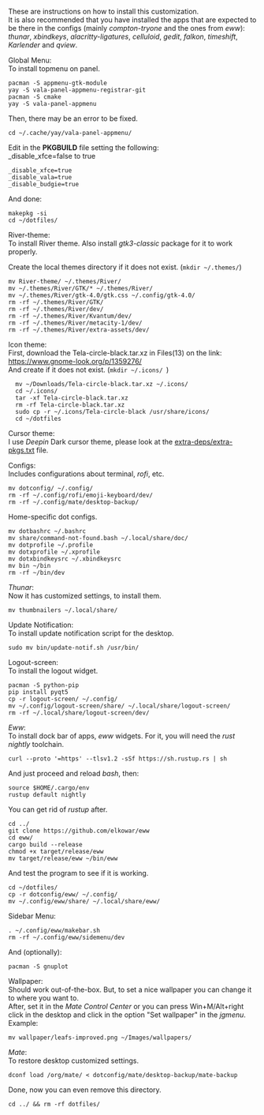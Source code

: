 These are instructions on how to install this customization. \
It is also recommended that you have installed the apps that are expected to be there in the configs (mainly _compton-tryone_ and the ones from _eww_):
_thunar_, _xbindkeys_, _alacritty-ligatures_, _celluloid_, _gedit_, _falkon_, _timeshift_, _Karlender_ and _qview_.
 
Global Menu: \
   To install topmenu on panel.

   ```
   pacman -S appmenu-gtk-module 
   yay -S vala-panel-appmenu-registrar-git 
   pacman -S cmake 
   yay -S vala-panel-appmenu 
   ```
   
   Then, there may be an error to be fixed.
   
   `cd ~/.cache/yay/vala-panel-appmenu/ `

   Edit in the **PKGBUILD** file setting the following: \
   _disable_xfce=false to true
   ```
   _disable_xfce=true
   _disable_vala=true
   _disable_budgie=true
   ```

   And done:
   
   ```
   makepkg -si 
   cd ~/dotfiles/ 
   ```

River-theme: \
   To install River theme. Also install _gtk3-classic_ package
    for it to work properly.
   
   Create the local themes directory if it does not exist. (`mkdir ~/.themes/`)
   
   ```
   mv River-theme/ ~/.themes/River/ 
   mv ~/.themes/River/GTK/* ~/.themes/River/ 
   mv ~/.themes/River/gtk-4.0/gtk.css ~/.config/gtk-4.0/ 
   rm -rf ~/.themes/River/GTK/ 
   rm -rf ~/.themes/River/dev/ 
   rm -rf ~/.themes/River/Kvantum/dev/ 
   rm -rf ~/.themes/River/metacity-1/dev/ 
   rm -rf ~/.themes/River/extra-assets/dev/ 
   ```
   
   Icon theme: \
      First, download the Tela-circle-black.tar.xz in Files(13) on the link:
      https://www.gnome-look.org/p/1359276/ \
      And create if it does not exist. (`mkdir ~/.icons/ `)

      mv ~/Downloads/Tela-circle-black.tar.xz ~/.icons/ 
      cd ~/.icons/ 
      tar -xf Tela-circle-black.tar.xz 
      rm -rf Tela-circle-black.tar.xz 
      sudo cp -r ~/.icons/Tela-circle-black /usr/share/icons/ 
      cd ~/dotfiles 

   Cursor theme: \
      I use _Deepin_ Dark cursor theme, please look at the [extra-deps/extra-pkgs.txt](https://github.com/Firespindash/dotfiles/blob/main/extra-deps/extra-pkgs.txt) file.

Configs: \
   Includes configurations about terminal, _rofi_, etc.

   ```
   mv dotconfig/ ~/.config/ 
   rm -rf ~/.config/rofi/emoji-keyboard/dev/ 
   rm -rf ~/.config/mate/desktop-backup/ 
   ```

   Home-specific dot configs.

   ```
   mv dotbashrc ~/.bashrc 
   mv share/command-not-found.bash ~/.local/share/doc/ 
   mv dotprofile ~/.profile 
   mv dotxprofile ~/.xprofile 
   mv dotxbindkeysrc ~/.xbindkeysrc 
   mv bin ~/bin 
   rm -rf ~/bin/dev 
   ```

_Thunar_: \
   Now it has customized settings, to install them.

   `mv thumbnailers ~/.local/share/ `

Update Notification: \
   To install update notification script for the desktop.

   `sudo mv bin/update-notif.sh /usr/bin/ `

Logout-screen: \
   To install the logout widget.
   
   ```
   pacman -S python-pip 
   pip install pyqt5 
   cp -r logout-screen/ ~/.config/ 
   mv ~/.config/logout-screen/share/ ~/.local/share/logout-screen/ 
   rm -rf ~/.local/share/logout-screen/dev/ 
   ```
   
_Eww_: \
   To install dock bar of apps, _eww_ widgets.
   For it, you will need the _rust nightly_ toolchain.
   
   `curl --proto '=https' --tlsv1.2 -sSf https://sh.rustup.rs | sh `
   
   And just proceed and reload _bash_, then:

   ```
   source $HOME/.cargo/env
   rustup default nightly
   ```

   You can get rid of _rustup_ after.

   ```
   cd ../ 
   git clone https://github.com/elkowar/eww 
   cd eww/ 
   cargo build --release 
   chmod +x target/release/eww 
   mv target/release/eww ~/bin/eww
   ```
   
   And test the program to see if it is working.
   
   ```
   cd ~/dotfiles/ 
   cp -r dotconfig/eww/ ~/.config/ 
   mv ~/.config/eww/share/ ~/.local/share/eww/ 
   ```
   
   Sidebar Menu:
   
   ```
   . ~/.config/eww/makebar.sh
   rm -rf ~/.config/eww/sidemenu/dev 
   ```
   
   And (optionally):
   
   `pacman -S gnuplot`

Wallpaper: \
   Should work out-of-the-box. But, to set a nice wallpaper you can change it to where you want to. \
   After, set it in the _Mate Control Center_ or you can press Win+M/Alt+right click in the desktop and click in the option "Set wallpaper" in the _jgmenu_. Example:
   
   `mv wallpaper/leafs-improved.png ~/Images/wallpapers/ `

_Mate_: \
   To restore desktop customized settings.
   
   `dconf load /org/mate/ < dotconfig/mate/desktop-backup/mate-backup `

Done, now you can even remove this directory.

`cd ../ && rm -rf dotfiles/ `
